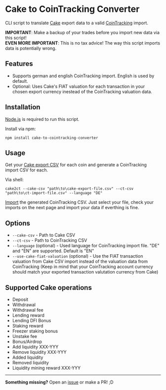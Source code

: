 # Cake to CoinTracking Converter

CLI script to translate [Cake](https://pool.cakedefi.com/#?ref=401824) export data to a valid [CoinTracking](https://cointracking.info?ref=G905622) import.

**IMPORTANT**: Make a backup of your trades before you import new data via this script! \
**EVEN MORE IMPORTANT**: This is no tax advice! The way this script imports data is potentially wrong.

## Features

- Supports german and english CoinTracking import. English is used by default.
- Optional: Uses Cake's FIAT valuation for each transaction in your chosen export currency inestead of the CoinTracking valuation data.

## Installation

[Node.js](https://nodejs.org/) is required to run this script.

Install via npm:
```shell
npm install cake-to-cointracking-converter
```

## Usage

Get your [Cake export CSV](https://app.cakedefi.com/transactions) for each coin and generate a CoinTracking import CSV for each.

Via shell:
```shell
cake2ct --cake-csv "path\to\cake-export-file.csv" --ct-csv "path\to\ct-import-file.csv" --language "DE"
```

[Import](https://cointracking.info/import/import_csv/) the generated CoinTracking CSV. Just select your file, check your imports on the next page and import your data if everthing is fine.

## Options

- `--cake-csv` - Path to Cake CSV
- `--ct-csv` - Path to CoinTracking CSV
- `--language` (optional) - Used language for CoinTracking import file. "DE" and "EN" are supported. Default is "EN"
- `--use-cake-fiat-valuation` (optional) - Use the FIAT transaction valuation from Cake CSV import instead of the valuation data from CoinTracking (Keep in mind that your CoinTracking account currency should match your exported transaction valutation currency from Cake)

## Supported Cake operations

- Deposit
- Withdrawal
- Withdrawal fee
- Lending reward
- Lending DFI Bonus
- Staking reward
- Freezer staking bonus
- Unstake fee
- Bonus/Airdrop
- Add liquidity XXX-YYY
- Remove liquidity XXX-YYY
- Added liquidity
- Removed liquidity
- Liquidity mining reward XXX-YYY

---

**Something missing?** Open an [issue](https://github.com/geldmacher/Cake-to-CoinTracking-Converter/issues) or make a PR! ;D